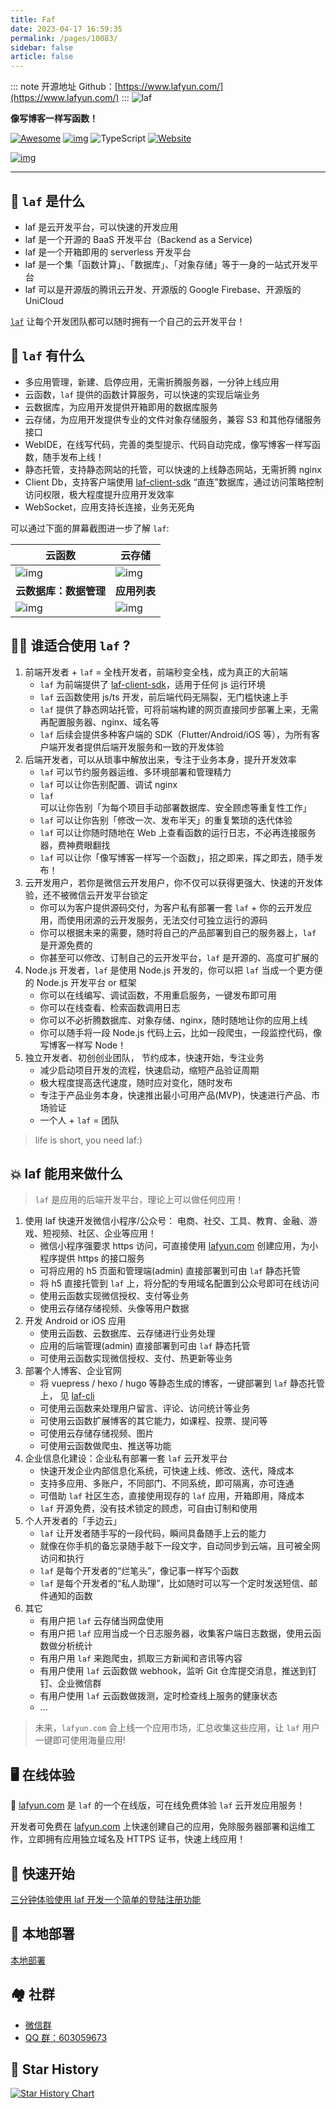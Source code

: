 ```yaml
---
title: Faf
date: 2023-04-17 16:59:35
permalink: /pages/10083/
sidebar: false
article: false
---
```

::: note 开源地址
Github：[https://www.lafyun.com/](https://www.lafyun.com/)
:::
![laf](https://socialify.git.ci/labring/laf/image?description=1&descriptionEditable=%E5%83%8F%E5%86%99%E5%8D%9A%E5%AE%A2%E4%B8%80%E6%A0%B7%E5%86%99%E4%BB%A3%E7%A0%81%EF%BC%81&font=Inter&forks=1&language=1&name=1&owner=1&pattern=Circuit%20Board&stargazers=1&theme=Dark)

**像写博客一样写函数！**

[![Awesome](https://cdn.rawgit.com/sindresorhus/awesome/d7305f38d29fed78fa85652e3a63e154dd8e8829/media/badge.svg)](https://github.com/labring/laf) [![img](https://img.shields.io/docker/pulls/lafyun/system-server)](https://hub.docker.com/r/lafyun/system-server) ![TypeScript](https://img.shields.io/badge/typescript-%23007ACC.svg?logo=typescript&logoColor=white) [![Website](https://img.shields.io/website?url=https%3A%2F%2Fdocs.lafyun.com&logo=Postwoman)](https://docs.lafyun.com/)

[![img](https://img.shields.io/badge/%E5%BE%AE%E4%BF%A1%E7%BE%A4-2000%2B-brightgreen)](https://oss.lafyun.com/wofnib-image/2022-04-22-14-21-MRJH9o.png)

------

## 👀 `laf` 是什么

- laf 是云开发平台，可以快速的开发应用
- laf 是一个开源的 BaaS 开发平台（Backend as a Service)
- laf 是一个开箱即用的 serverless 开发平台
- laf 是一个集「函数计算」、「数据库」、「对象存储」等于一身的一站式开发平台
- laf 可以是开源版的腾讯云开发、开源版的 Google Firebase、开源版的 UniCloud

[`laf`](https://github.com/labring/laf) 让每个开发团队都可以随时拥有一个自己的云开发平台！

## 🎉 `laf` 有什么

- 多应用管理，新建、启停应用，无需折腾服务器，一分钟上线应用
- 云函数，`laf` 提供的函数计算服务，可以快速的实现后端业务
- 云数据库，为应用开发提供开箱即用的数据库服务
- 云存储，为应用开发提供专业的文件对象存储服务，兼容 S3 和其他存储服务接口
- WebIDE，在线写代码，完善的类型提示、代码自动完成，像写博客一样写函数，随手发布上线！
- 静态托管，支持静态网站的托管，可以快速的上线静态网站，无需折腾 nginx
- Client Db，支持客户端使用 [laf-client-sdk](https://github.com/labring/laf/tree/main/packages/client-sdk) “直连”数据库，通过访问策略控制访问权限，极大程度提升应用开发效率
- WebSocket，应用支持长连接，业务无死角

可以通过下面的屏幕截图进一步了解 `laf`:

| **云函数**                                                   | **云存储**                                                   |
| ------------------------------------------------------------ | ------------------------------------------------------------ |
| ![img](https://9b069020-06e3-4949-83d9-992a52ca99fe.lafyun.com/file/laf_preview_screens/ide.png) | ![img](https://9b069020-06e3-4949-83d9-992a52ca99fe.lafyun.com/file/laf_preview_screens/files.png) |
| **云数据库：数据管理**                                       | **应用列表**                                                 |
| ![img](https://9b069020-06e3-4949-83d9-992a52ca99fe.lafyun.com/file/laf_preview_screens/collection.png) | ![img](https://9b069020-06e3-4949-83d9-992a52ca99fe.lafyun.com/file/laf_preview_screens/apps.png) |

## 👨‍💻 谁适合使用 `laf` ?

1. 前端开发者 + `laf` = 全栈开发者，前端秒变全栈，成为真正的大前端
   - `laf` 为前端提供了 [laf-client-sdk](https://github.com/labring/laf/tree/main/packages/client-sdk)，适用于任何 js 运行环境
   - `laf` 云函数使用 js/ts 开发，前后端代码无隔裂，无门槛快速上手
   - `laf` 提供了静态网站托管，可将前端构建的网页直接同步部署上来，无需再配置服务器、nginx、域名等
   - `laf` 后续会提供多种客户端的 SDK（Flutter/Android/iOS 等），为所有客户端开发者提供后端开发服务和一致的开发体验
2. 后端开发者，可以从琐事中解放出来，专注于业务本身，提升开发效率
   - `laf` 可以节约服务器运维、多环境部署和管理精力
   - `laf` 可以让你告别配置、调试 nginx
   - `laf` 可以让你告别「为每个项目手动部署数据库、安全顾虑等重复性工作」
   - `laf` 可以让你告别「修改一次、发布半天」的重复繁琐的迭代体验
   - `laf` 可以让你随时随地在 Web 上查看函数的运行日志，不必再连接服务器，费神费眼翻找
   - `laf` 可以让你「像写博客一样写一个函数」，招之即来，挥之即去，随手发布！
3. 云开发用户，若你是微信云开发用户，你不仅可以获得更强大、快速的开发体验，还不被微信云开发平台锁定
   - 你可以为客户提供源码交付，为客户私有部署一套 `laf` + 你的云开发应用，而使用闭源的云开发服务，无法交付可独立运行的源码
   - 你可以根据未来的需要，随时将自己的产品部署到自己的服务器上，`laf` 是开源免费的
   - 你甚至可以修改、订制自己的云开发平台，`laf` 是开源的、高度可扩展的
4. Node.js 开发者，`laf` 是使用 Node.js 开发的，你可以把 `laf` 当成一个更方便的 Node.js 开发平台 or 框架
   - 你可以在线编写、调试函数，不用重启服务，一键发布即可用
   - 你可以在线查看、检索函数调用日志
   - 你可以不必折腾数据库、对象存储、nginx，随时随地让你的应用上线
   - 你可以随手将一段 Node.js 代码上云，比如一段爬虫，一段监控代码，像写博客一样写 Node！
5. 独立开发者、初创创业团队， 节约成本，快速开始，专注业务
   - 减少启动项目开发的流程，快速启动，缩短产品验证周期
   - 极大程度提高迭代速度，随时应对变化，随时发布
   - 专注于产品业务本身，快速推出最小可用产品(MVP)，快速进行产品、市场验证
   - 一个人 + `laf` = 团队

> life is short, you need laf:)

## 💥 laf 能用来做什么

> `laf` 是应用的后端开发平台，理论上可以做任何应用！

1. 使用 laf 快速开发微信小程序/公众号： 电商、社交、工具、教育、金融、游戏、短视频、社区、企业等应用！
   - 微信小程序强要求 https 访问，可直接使用 [lafyun.com](http://www.lafyun.com) 创建应用，为小程序提供 https 的接口服务
   - 可将应用的 h5 页面和管理端(admin) 直接部署到可由 `laf` 静态托管
   - 将 h5 直接托管到 `laf` 上，将分配的专用域名配置到公众号即可在线访问
   - 使用云函数实现微信授权、支付等业务
   - 使用云存储存储视频、头像等用户数据
2. 开发 Android or iOS 应用
   - 使用云函数、云数据库、云存储进行业务处理
   - 应用的后端管理(admin) 直接部署到可由 `laf` 静态托管
   - 可使用云函数实现微信授权、支付、热更新等业务
3. 部署个人博客、企业官网
   - 将 vuepress / hexo / hugo 等静态生成的博客，一键部署到 `laf` 静态托管上， 见 [laf-cli](https://github.com/labring/laf-cli)
   - 可使用云函数来处理用户留言、评论、访问统计等业务
   - 可使用云函数扩展博客的其它能力，如课程、投票、提问等
   - 可使用云存储存储视频、图片
   - 可使用云函数做爬虫、推送等功能
4. 企业信息化建设：企业私有部署一套 `laf` 云开发平台
   - 快速开发企业内部信息化系统，可快速上线、修改、迭代，降成本
   - 支持多应用、多账户，不同部门、不同系统，即可隔离，亦可连通
   - 可借助 `laf` 社区生态，直接使用现存的 `laf` 应用，开箱即用，降成本
   - `laf` 开源免费，没有技术锁定的顾虑，可自由订制和使用
5. 个人开发者的「手边云」
   - `laf` 让开发者随手写的一段代码，瞬间具备随手上云的能力
   - 就像在你手机的备忘录随手敲下一段文字，自动同步到云端，且可被全网访问和执行
   - `laf` 是每个开发者的“烂笔头”，像记事一样写个函数
   - `laf` 是每个开发者的“私人助理”，比如随时可以写一个定时发送短信、邮件通知的函数
6. 其它
   - 有用户把 `laf` 云存储当网盘使用
   - 有用户把 `laf` 应用当成一个日志服务器，收集客户端日志数据，使用云函数做分析统计
   - 有用户用 `laf` 来跑爬虫，抓取三方新闻和咨讯等内容
   - 有用户使用 `laf` 云函数做 webhook，监听 Git 仓库提交消息，推送到钉钉、企业微信群
   - 有用户使用 `laf` 云函数做拨测，定时检查线上服务的健康状态
   - ...

> 未来，`lafyun.com` 会上线一个应用市场，汇总收集这些应用，让 `laf` 用户一键即可使用海量应用!

## 🖥 在线体验

🎉 [lafyun.com](http://www.lafyun.com) 是 `laf` 的一个在线版，可在线免费体验 `laf` 云开发应用服务！

开发者可免费在 [lafyun.com](http://www.lafyun.com) 上快速创建自己的应用，免除服务器部署和运维工作，立即拥有应用独立域名及 HTTPS 证书，快速上线应用！

## 🚀 快速开始

[三分钟体验使用 laf 开发一个简单的登陆注册功能](./quick-start.md)

## 🎉 本地部署

[本地部署](./deploy/README.md)

## 🏘️ 社群

- [微信群](https://oss.lafyun.com/wofnib-image/2022-04-22-14-21-MRJH9o.png)
- [QQ 群：603059673](https://jq.qq.com/?_wv=1027&k=DdRCCiuz)

## 🌟 Star History

[![Star History Chart](https://api.star-history.com/svg?repos=labring/laf&type=Date)](https://star-history.com/#labring/laf&Date)

